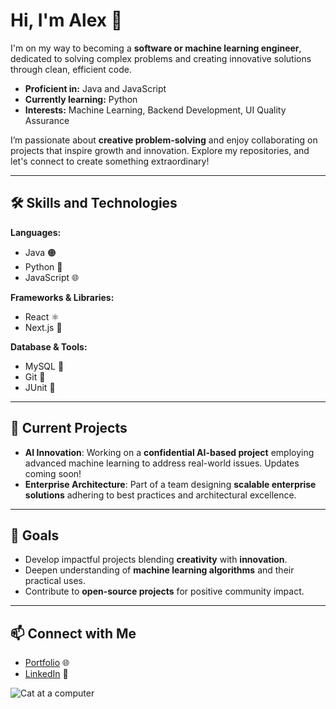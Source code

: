 # Hi, I'm Alex 👋

I'm on my way to becoming a **software or machine learning engineer**, dedicated to solving complex problems and creating innovative solutions through clean, efficient code.

- **Proficient in:** Java and JavaScript
- **Currently learning:** Python
- **Interests:** Machine Learning, Backend Development, UI Quality Assurance

I’m passionate about **creative problem-solving** and enjoy collaborating on projects that inspire growth and innovation. Explore my repositories, and let's connect to create something extraordinary!

---

## 🛠️ Skills and Technologies

**Languages:**  
- Java 🟠
- Python 🐍
- JavaScript 🌐

**Frameworks & Libraries:**  
- React ⚛️
- Next.js 🚀

**Database & Tools:**  
- MySQL 💾
- Git 🔗
- JUnit 🧪

---

## 🌟 Current Projects

- **AI Innovation**: Working on a **confidential AI-based project** employing advanced machine learning to address real-world issues. Updates coming soon!
- **Enterprise Architecture**: Part of a team designing **scalable enterprise solutions** adhering to best practices and architectural excellence.

---

## 🎯 Goals

- Develop impactful projects blending **creativity** with **innovation**.
- Deepen understanding of **machine learning algorithms** and their practical uses.
- Contribute to **open-source projects** for positive community impact.

---

## 📫 Connect with Me

- [Portfolio](https://alexiwisteria.github.io/Portfolio/) 🌐
- [LinkedIn](https://www.linkedin.com/in/alexisbinchlee/) 🤝

![Cat at a computer](https://media.giphy.com/media/3oKIPnAiaMCws8nOsE/giphy.gif)
